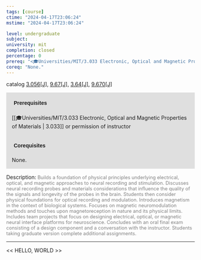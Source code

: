```yaml
---
tags: [course]
ctime: "2024-04-17T23:06:24"
mstime: "2024-04-17T23:06:24"

level: undergraduate
subject: 
university: mit
completion: closed
percentage: 0
prereq: "<🎓Universities/MIT/3.033 Electronic, Optical and Magnetic Properties of Materials> or permission of instructor"
coreq: "None."
---
```


catalog [3.056[J]](http://student.mit.edu/catalog/m3a.html#3.056), [9.67[J]](http://student.mit.edu/catalog/m9b.html#9.67), [3.64[J]](http://student.mit.edu/catalog/m3b.html#3.64), [9.670[J]](http://student.mit.edu/catalog/m9b.html#9.670)

<span style="display: block; padding: 15px; background-color: rgb(100, 100, 100, 0.2);"><font id="m_prereq2930_0" style="display: block; font-family: Arial, sans-serif; font-weight: bold; padding: 5px">Prerequisites</font><br><span id="prereq2930_0">[[🎓Universities/MIT/3.033 Electronic, Optical and Magnetic Properties of Materials | 3.033]] or permission of instructor</span></span>
<span style="display: block; padding: 15px; background-color: rgb(100, 100, 100, 0.2);"><font id="m_coreq2930_0" style="display: block; font-family: Arial, sans-serif; font-weight: bold; padding: 5px">Corequisites</font><br><span id="coreq2930_0">None.</span></span>

<font style="">Description:</font>
<font style="color: grey; font-size: 0.8rem;">Builds a foundation of physical principles underlying electrical, optical, and magnetic approaches to neural recording and stimulation. Discusses neural recording probes and materials considerations that influence the quality of the signals and longevity of the probes in the brain. Students then consider physical foundations for optical recording and modulation. Introduces magnetism in the context of biological systems. Focuses on magnetic neuromodulation methods and touches upon magnetoreception in nature and its physical limits. Includes team projects that focus on designing electrical, optical, or magnetic neural interface platforms for neuroscience. Concludes with an oral final exam consisting of a design component and a conversation with the instructor. Students taking graduate version complete additional assignments.</font>



---

<< HELLO, WORLD >>
